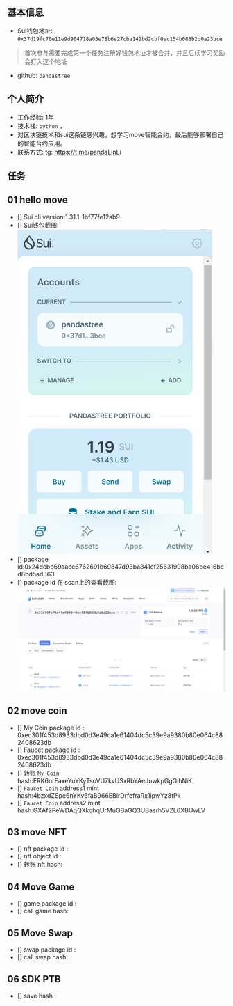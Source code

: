 ## 基本信息
- Sui钱包地址: `0x37d19fc70e11e9d904718a05e78b6e27cba142bd2cbf0ec154b088b2d0a23bce`
> 首次参与需要完成第一个任务注册好钱包地址才被合并，并且后续学习奖励会打入这个地址
- github: `pandastree`

## 个人简介
- 工作经验: 1年
- 技术栈: `python` ，
- 对区块链技术和sui这条链感兴趣，想学习move智能合约，最后能够部署自己的智能合约应用。
- 联系方式: tg: https://t.me/pandaLinLi

## 任务

##   01 hello move  
- [] Sui cli version:1.31.1-1bf77fe12ab9
- [] Sui钱包截图: ![Sui钱包截图](images\sui_wallet.png)
- [] package id:0x24debb69aacc6762691b69847d93ba841ef25631998ba06be416bed8bd5ad363
- [] package id 在 scan上的查看截图:![Scan截图](images\suiscan.png)

##   02 move coin
- [] My Coin package id : 0xec301f453d8933dbd0d3e49ca1e61404dc5c39e9a9380b80e064c882408623db
- [] Faucet package id : 0xec301f453d8933dbd0d3e49ca1e61404dc5c39e9a9380b80e064c882408623db
- [] 转账 `My Coin` hash:ERK6nrEaxeYuYKyTsoVU7kvUSxRbYAeJuwkpGgGihNiK
- [] `Faucet Coin` address1 mint hash:4bzxdZSpe6nYKv6faB966EBirDrfefraRx1ipwYz8tPk
- [] `Faucet Coin` address2 mint hash:GXAf2PeWDAqQXkqhqUrMuGBaGQ3UBasrh5VZL6XBUwLV

##   03 move NFT
- [] nft package id :
- [] nft object id : 
- [] 转账 nft  hash:

##   04 Move Game
- [] game package id :
- [] call game hash:

##   05 Move Swap
- [] swap package id :
- [] call swap hash:

##   06 SDK PTB
- [] save hash :